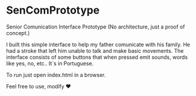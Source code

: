 # SenComPrototype
Senior Comunication Interface Prototype (No architecture, just a proof of concept.)


I built this simple interface to help my father comunicate with his family.
He had a stroke that left him unable to talk and make basic movements. 
The interface consists of some buttons that when pressed emit sounds, words like yes, no, etc.. 
It´s in Portuguese. 

To run just open index.html in a browser.


Feel free to use, modify ❤
